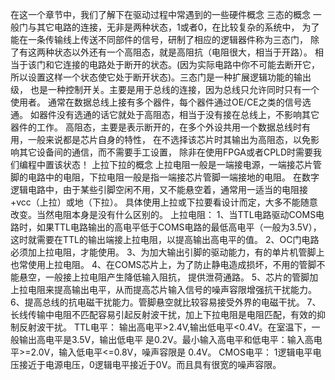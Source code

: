 在这一个章节中，我们了解下在驱动过程中常遇到的一些硬件概念
三态的概念
一般门与其它电路的连接，无非是两种状态，1或者0，在比较复杂的系统中，
为了能在一条传输线上传送不同部件的信号，研制了相应的逻辑器件称为三态门，
除了有这两种状态以外还有一个高阻态，就是高阻抗（电阻很大，相当于开路）。
相当于该门和它连接的电路处于断开的状态。(因为实际电路中你不可能去断开它，
所以设置这样一个状态使它处于断开状态)。三态门是一种扩展逻辑功能的输出级，
也是一种控制开关。主要是用于总线的连接，因为总线只允许同时只有一个使用者。
通常在数据总线上接有多个器件，每个器件通过OE/CE之类的信号选通。
如器件没有选通的话它就处于高阻态，相当于没有接在总线上，不影响其它器件的工作。
高阻态，主要是表示断开的，在多个外设共用一个数据总线时有用，一般来说都是芯片自身的特性，
在不选择该芯片时其输出为高阻态，以免影响其它设备间的通信，而不需要手工设置，
除非在使用FPGA或者CPLD时需要我们编程中置该状态！
上拉下拉的概念
上拉电阻一般是一端接电源，一端接芯片管脚的电路中的电阻，下拉电阻一般是指一端接芯片管脚一端接地的电阻。
在数字逻辑电路中，由于某些引脚空闲不用，又不能悬空着，通常用一适当的电阻接+vcc（上拉）或地（下拉）。
具体使用上拉或下拉要看设计而定，大多不能随意改变。当然电阻本身是没有什么区别的。
上拉电阻：
1、当TTL电路驱动COMS电路时，如果TTL电路输出的高电平低于COMS电路的最低高电平（一般为3.5V），
这时就需要在TTL的输出端接上拉电阻，以提高输出高电平的值。
2、OC门电路必须加上拉电阻，才能使用。
3、为加大输出引脚的驱动能力，有的单片机管脚上也常使用上拉电阻。
4、在COMS芯片上，为了防止静电造成损坏，不用的管脚不能悬空，一般接上拉电阻产生降低输入阻抗，
提供泄荷通路。
5、芯片的管脚加上拉电阻来提高输出电平，从而提高芯片输入信号的噪声容限增强抗干扰能力。
6、提高总线的抗电磁干扰能力。管脚悬空就比较容易接受外界的电磁干扰。
7、长线传输中电阻不匹配容易引起反射波干扰，加上下拉电阻是电阻匹配，有效的抑制反射波干扰。
TTL电平：
输出高电平>2.4V,输出低电平<0.4V。在室温下，一般输出高电平是3.5V，输出低电平
是0.2V。最小输入高电平和低电平：输入高电平>=2.0V，输入低电平<=0.8V，噪声容限是
0.4V。
CMOS电平：
1逻辑电平电压接近于电源电压，0逻辑电平接近于0V。而且具有很宽的噪声容限。
